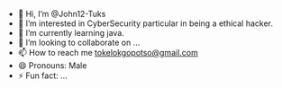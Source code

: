 - 👋 Hi, I’m @John12-Tuks
- 👀 I’m interested in CyberSecurity particular in being a ethical hacker. 
- 🌱 I’m currently learning java.
- 💞️ I’m looking to collaborate on ...
- 📫 How to reach me tokelokgopotso@gmail.com
- 😄 Pronouns: Male
- ⚡ Fun fact: ...

<!---
John12-Tuks/John12-Tuks is a ✨ special ✨ repository because its `README.md` (this file) appears on your GitHub profile.
You can click the Preview link to take a look at your changes.
--->
